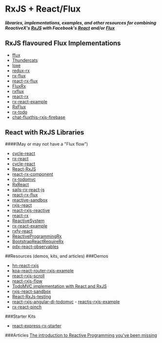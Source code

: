 # RxJS + React/Flux
##### libraries, implementations, examples, and other resources for combining ReactiveX's [RxJS](https://github.com/Reactive-Extensions/RxJS) with Facebook's [React](https://github.com/facebook/react) and/or [Flux](https://github.com/facebook/flux)

## RxJS flavoured Flux Implementations
- [ffux](https://github.com/milankinen/ffux)
- [Thundercats](https://github.com/ThunderCatsJS/thundercats)
- [loxe](https://github.com/ahomu/Loxe)
- [redux-rx](https://github.com/acdlite/redux-rx)
- [rx-flux](https://www.github.comfdecampredon/rx-flux)
- [react-rx-flux](https://www.github.comxgrommx/react-rx-flux)
- [FluxRx](https://www.github.comWillmo36/FluxRx)
- [rxflux](https://www.github.comgyzerok/rxflux)
- [react-rx](https://www.github.comMosho1/react-rx)
- [rx-react-example](https://www.github.comfdecampredon/rx-react-example)
- [RxFlux](https://www.github.comjohan-olsson/RxFlux)
- [rx-todo](https://www.github.comstepennwolf/rx-todo)
- [chat-fluxthis-rxjs-firebase](https://www.github.comtjwudi/chat-fluxthis-rxjs-firebase)


## React with RxJS Libraries 
####(May or may not have a "Flux flow")
- [cycle-react](https://github.com/pH200/cycle-react)
- [rx-react](https://www.github.comfdecampredon/rx-react)
- [cycle-react](https://www.github.compH200/cycle-react)
- [React-RxJS](https://www.github.comCmdv/React-RxJS)
- [react-rx-component](https://www.github.comacdlite/react-rx-component)
- [rx-todomvc](https://www.github.comfootballradar/rx-todomvc)
- [RxReact](https://www.github.comAlexMost/RxReact)
- [sails-rx-react-js](https://www.github.comerikschlegel/sails-rx-react-js)
- [react-rx-flux](https://www.github.comxgrommx/react-rx-flux)
- [reactive-sandbox](https://www.github.comjoelhooks/reactive-sandbox)
- [rxjs-react](https://www.github.combobiblazeski/rxjs-react)
- [react-rxjs-reactive](https://www.github.coms5ot/react-rxjs-reactive)
- [react-rx](https://www.github.comMosho1/react-rx)
- [ReactiveSystem](https://www.github.comWillmo36/ReactiveSystem)
- [rx-react-example](https://www.github.comfdecampredon/rx-react-example)
- [rxfy-react](https://www.github.comxgrommx/rxfy-react)
- [ReactiveProgrammingRx](https://www.github.comnvankaam/ReactiveProgrammingRx)
- [BootstrapReactRequireRx](https://www.github.comdwsmorris/BootstrapReactRequireRx)
- [pdx-react-observables](https://www.github.comiirvine/pdx-react-observables)




##Resources (demos, kits, and articles)
###Demos
- [hn-react-rxjs](https://www.github.comahomu/hn-react-rxjs)
- [koa-react-router-rxjs-example](https://www.github.comoscarduignan/koa-react-router-rxjs-example)
- [react-rxjs-scroll](https://www.github.comjustinwoo/react-rxjs-scroll)
- [react-rxjs-flow](https://www.github.comjustinwoo/react-rxjs-flow)
- [TodoMVC implementation with React and RxJS](https://github.com/fdecampredon/react-rxjs-todomvc)
- [rxjs-react-sandbox](https://www.github.commasotime/rxjs-react-sandbox)
- [React-RxJs-testing](https://www.github.comJrende/React-RxJs-testing)
- [react-rxjs-angular-di-todomvc](https://www.github.comjoelhooks/react-rxjs-angular-di-todomvc) - [reactjs-rxjs-example](https://www.github.comkmcclosk/reactjs-rxjs-example)
- [rx-react-pinch](https://github.com/hugobessaa/rx-react-pinch)

###Starter Kits
- [react-express-rx-starter](https://www.github.comcesarvelandia/react-express-rx-starter)
 

###Articles
[The introduction to Reactive Programming you've been missing](https://gist.github.com/staltz/868e7e9bc2a7b8c1f754)



